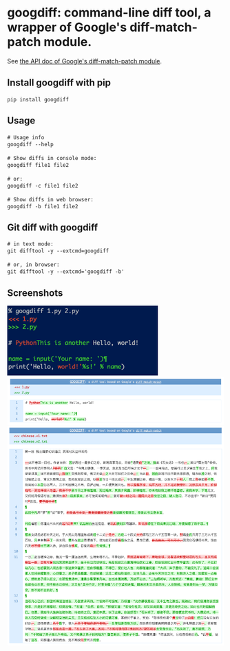 
# googdiff: command-line diff tool, a wrapper of Google's diff-match-patch module.

See [the API doc of Google's diff-match-patch
module](https://github.com/google/diff-match-patch).

## Install googdiff with pip

```
pip install googdiff
```

## Usage

```
# Usage info
googdiff --help

# Show diffs in console mode:
googdiff file1 file2

# or:
googdiff -c file1 file2

# Show diffs in web browser:
googdiff -b file1 file2
```

## Git diff with googdiff

```
# in text mode:
git difftool -y --extcmd=googdiff

# or, in browser:
git difftool -y --extcmd='googdiff -b'
```

## Screenshots

<img src="images/sample_01.png" width="350">

<img src="images/sample_02.png" width="900">

<img src="images/sample_03.png" width="900">
